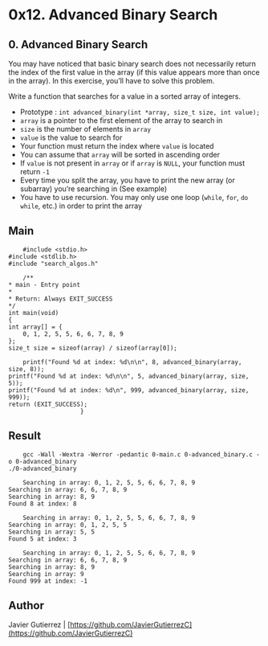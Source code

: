 #  0x12. Advanced Binary Search
## 0. Advanced Binary Search
You may have noticed that basic binary search does not necessarily return the index of the first value in the array (if this value appears more than once in the array). In this exercise, you’ll have to solve this problem.

Write a function that searches for a value in a sorted array of integers.

* Prototype : ``int advanced_binary(int *array, size_t size, int value);``
* ``array`` is a pointer to the first element of the array to search in
* ``size`` is the number of elements in ``array``
* ``value`` is the value to search for
* Your function must return the index where ``value`` is located
* You can assume that ``array`` will be sorted in ascending order
* If ``value`` is not present in ``array`` or if ``array`` is ``NULL``, your function must return ``-1``
* Every time you split the array, you have to print the new array (or subarray) you’re searching in (See example)
* You have to use recursion. You may only use one loop (``while``, ``for``, ``do while``, etc.) in order to print the array

## Main

        #include <stdio.h>
	#include <stdlib.h>
	#include "search_algos.h"

        /**
	* main - Entry point
	*
	* Return: Always EXIT_SUCCESS
	*/
	int main(void)
	{
	int array[] = {
	    0, 1, 2, 5, 5, 6, 6, 7, 8, 9
	};
	size_t size = sizeof(array) / sizeof(array[0]);

        printf("Found %d at index: %d\n\n", 8, advanced_binary(array, size, 8));
	printf("Found %d at index: %d\n\n", 5, advanced_binary(array, size, 5));
	printf("Found %d at index: %d\n", 999, advanced_binary(array, size, 999));
	return (EXIT_SUCCESS);
				        }

## Result

        gcc -Wall -Wextra -Werror -pedantic 0-main.c 0-advanced_binary.c -o 0-advanced_binary
	./0-advanced_binary

        Searching in array: 0, 1, 2, 5, 5, 6, 6, 7, 8, 9
	Searching in array: 6, 6, 7, 8, 9
	Searching in array: 8, 9
	Found 8 at index: 8

        Searching in array: 0, 1, 2, 5, 5, 6, 6, 7, 8, 9
	Searching in array: 0, 1, 2, 5, 5
	Searching in array: 5, 5
	Found 5 at index: 3

        Searching in array: 0, 1, 2, 5, 5, 6, 6, 7, 8, 9
	Searching in array: 6, 6, 7, 8, 9
	Searching in array: 8, 9
	Searching in array: 9
	Found 999 at index: -1
## Author

Javier Gutierrez  | [https://github.com/JavierGutierrezC](https://github.com/JavierGutierrezC)